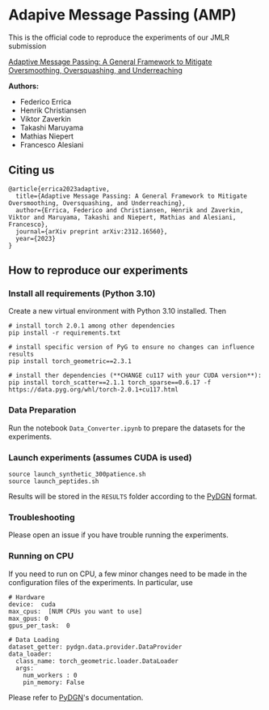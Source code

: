 # Adapive Message Passing (AMP)

This is the official code to reproduce the experiments of our JMLR submission

[Adaptive Message Passing: A General Framework to Mitigate Oversmoothing, Oversquashing, and Underreaching](https://arxiv.org/abs/2312.16560)

**Authors:**
- Federico Errica
- Henrik Christiansen
- Viktor Zaverkin
- Takashi Maruyama
- Mathias Niepert
- Francesco Alesiani

## Citing us

    @article{errica2023adaptive,
      title={Adaptive Message Passing: A General Framework to Mitigate Oversmoothing, Oversquashing, and Underreaching},
      author={Errica, Federico and Christiansen, Henrik and Zaverkin, Viktor and Maruyama, Takashi and Niepert, Mathias and Alesiani, Francesco},
      journal={arXiv preprint arXiv:2312.16560},
      year={2023}
    }

## How to reproduce our experiments
### Install all requirements (Python 3.10)
Create a new virtual environment with Python 3.10 installed. Then

    # install torch 2.0.1 among other dependencies
    pip install -r requirements.txt

    # install specific version of PyG to ensure no changes can influence results
    pip install torch_geometric==2.3.1

    # install ther dependencies (**CHANGE cu117 with your CUDA version**):
    pip install torch_scatter==2.1.1 torch_sparse==0.6.17 -f https://data.pyg.org/whl/torch-2.0.1+cu117.html

### Data Preparation

Run the notebook `Data_Converter.ipynb` to prepare the datasets for the experiments.

### Launch experiments (assumes CUDA is used)

    source launch_synthetic_300patience.sh
    source launch_peptides.sh

Results will be stored in the `RESULTS` folder according to the [PyDGN](https://pydgn.readthedocs.io/en/latest/) format.

### Troubleshooting

Please open an issue if you have trouble running the experiments.

### Running on CPU

If you need to run on CPU, a few minor changes need to be made in the configuration files of the experiments.
In particular, use

    # Hardware
    device:  cuda
    max_cpus:  [NUM CPUs you want to use]
    max_gpus: 0
    gpus_per_task:  0
    
    # Data Loading
    dataset_getter: pydgn.data.provider.DataProvider
    data_loader:
      class_name: torch_geometric.loader.DataLoader
      args:
        num_workers : 0
        pin_memory: False

Please refer to [PyDGN](https://pydgn.readthedocs.io/en/latest/)'s documentation. 